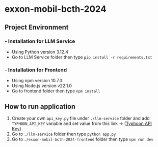 # exxon-mobil-bcth-2024

## Project Environment

### - Installation for LLM Service
- Using Python version 3.12.4
- Go to LLM Service folder then type `pip install -r requirements.txt`

### - Installation for Frontend
- Using npm version 10.7.0
- Using Node.js version v22.1.0
- Go to frontend folder then type `npm install`

## How to run application
1. Create your own `api_key.py` file under `./llm-service` folder and add `TYPHOON_API_KEY` variable and set value from this link -> ([Typhoon API Key](https://opentyphoon.ai/app/api-key))
2. Go to `./llm-service` folder then type `python app.py`
3. Go to `./exxon-mobil-bcth-2024-frontend` folder then type `npm run dev`
